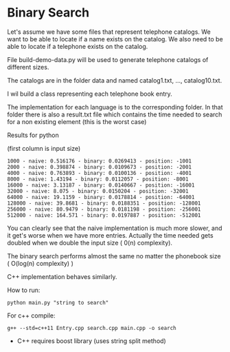 Binary Search
==============


Let's assume we have some files that represent telephone catalogs.
We want to be able to locate if a name exists on the catalog.
We also need to be able to locate if a telephone exists on the catalog.

File build-demo-data.py will be used to generate telephone catalogs of
different sizes.

The catalogs are in the folder data and named catalog1.txt, ..., catalog10.txt.

I wil build a class representing each telephone book entry.

The implementation for each language is to the corresponding folder.
In that folder there is also a result.txt file which contains the time needed
to search for a non existing element (this is the worst case)

Results for python

(first column is input size)

```
1000 - naive: 0.516176 - binary: 0.0269413 - position: -1001
2000 - naive: 0.398874 - binary: 0.0109673 - position: -2001
4000 - naive: 0.763893 - binary: 0.0100136 - position: -4001
8000 - naive: 1.43194 - binary: 0.0112057 - position: -8001
16000 - naive: 3.13187 - binary: 0.0140667 - position: -16001
32000 - naive: 8.075 - binary: 0.0150204 - position: -32001
64000 - naive: 19.1159 - binary: 0.0178814 - position: -64001
128000 - naive: 39.8681 - binary: 0.0188351 - position: -128001
256000 - naive: 80.9479 - binary: 0.0181198 - position: -256001
512000 - naive: 164.571 - binary: 0.0197887 - position: -512001

```

You can clearly see that the naive implementation is much more slower,
and it get's worse when we have more entries. Actually the time needed gets
doubled when we double the input size ( 0(n) complexity).

The binary search performs almost the same no matter the phonebook size
( O(log(n) complexity) )

C++ implementation behaves similarly.

How to run:

```python main.py "string to search"```

For c++ compile:

```g++ --std=c++11 Entry.cpp search.cpp main.cpp -o search```

- C++ requires boost library (uses string split method)
